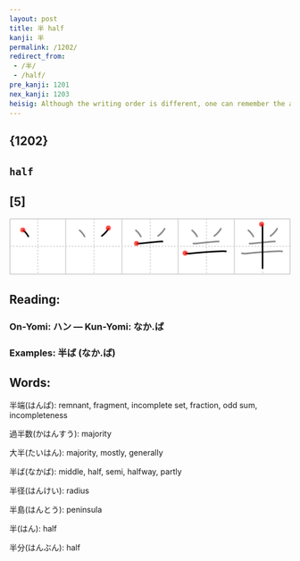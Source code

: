 ```yaml
---
layout: post
title: 半 half
kanji: 半
permalink: /1202/
redirect_from:
 - /半/
 - /half/
pre_kanji: 1201
nex_kanji: 1203
heisig: Although the writing order is different, one can remember the appearance of this character by seeing it as a <i>little needle</i> - the kind used for splitting hairs in <b>half</b>. (Again, according to rule, <i>little</i> takes a stroke beneath it in order to be placed over an element that has no horizontal line at the top.)
---
```


## {1202}

## `half`

## [5]

<div class="stroke"><img src="../images/E58D8A.png" /></div>

## Reading:

### On-Yomi: ハン &mdash; Kun-Yomi: なか.ば

### Examples: 半ば (なか.ば)

## Words:

半端(はんぱ): remnant, fragment, incomplete set, fraction, odd sum, incompleteness

過半数(かはんすう): majority

大半(たいはん): majority, mostly, generally

半ば(なかば): middle, half, semi, halfway, partly

半径(はんけい): radius

半島(はんとう): peninsula

半(はん): half

半分(はんぶん): half
